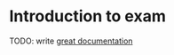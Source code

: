 # Introduction to exam

TODO: write [great documentation](http://jacobian.org/writing/what-to-write/)
